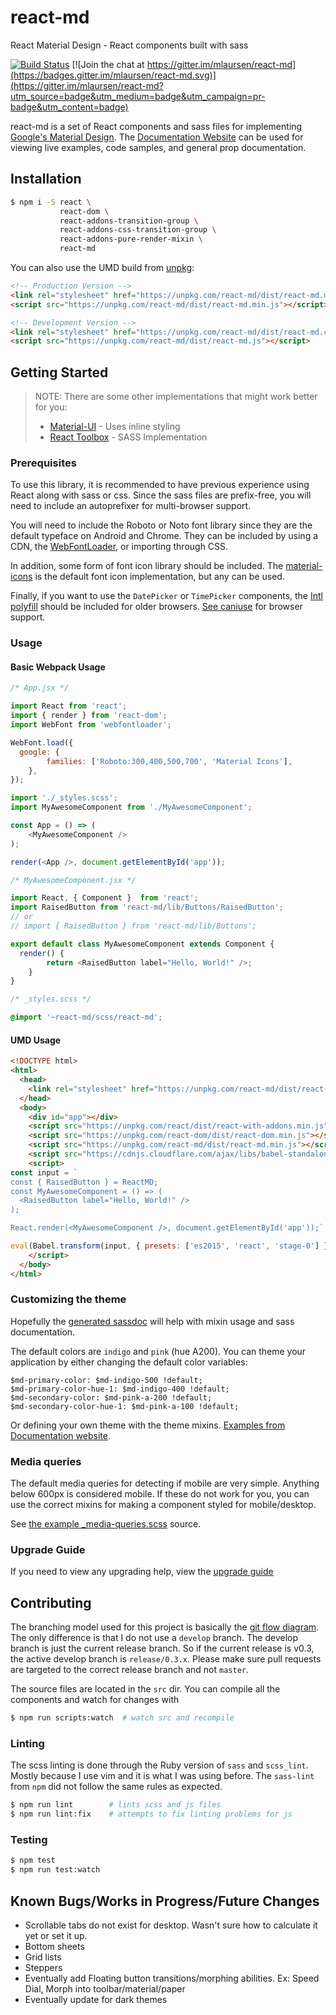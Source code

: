 # react-md
React Material Design - React components built with sass

[![Build Status](https://travis-ci.org/mlaursen/react-md.svg?branch=master)](https://travis-ci.org/mlaursen/react-md)
[![Join the chat at https://gitter.im/mlaursen/react-md](https://badges.gitter.im/mlaursen/react-md.svg)](https://gitter.im/mlaursen/react-md?utm_source=badge&utm_medium=badge&utm_campaign=pr-badge&utm_content=badge)

react-md is a set of React components and sass files for implementing [Google's Material Design](https://material.google.com). The
[Documentation Website](http://react-md.mlaursen.com) can be used for viewing live examples, code samples, and general prop documentation.

## Installation

```bash
$ npm i -S react \
           react-dom \
           react-addons-transition-group \
           react-addons-css-transition-group \
           react-addons-pure-render-mixin \
           react-md
```

You can also use the UMD build from [unpkg](https://unpkg.com/#/):

```html
<!-- Production Version -->
<link rel="stylesheet" href="https://unpkg.com/react-md/dist/react-md.min.css">
<script src="https://unpkg.com/react-md/dist/react-md.min.js"></script>

<!-- Development Version -->
<link rel="stylesheet" href="https://unpkg.com/react-md/dist/react-md.css">
<script src="https://unpkg.com/react-md/dist/react-md.js"></script>
```

## Getting Started

> NOTE: There are some other implementations that might work better for you:
> - [Material-UI](/callemall/material-ui) - Uses inline styling
> - [React Toolbox](/react-toolbox/react-toolbox) - SASS Implementation


### Prerequisites

To use this library, it is recommended to have previous experience using React along with sass or css. Since the sass files are prefix-free, you will need
to include an autoprefixer for multi-browser support.

You will need to include the Roboto or Noto font library since they are the default typeface on Android and Chrome. They can
be included by using a CDN, the [WebFontLoader](/typekit/webfontloader), or importing through CSS.

In addition, some form of font icon library should be included. The [material-icons](https://design.google.com/icons/) is the default
font icon implementation, but any can be used.

Finally, if you want to use the `DatePicker` or `TimePicker` components, the [Intl polyfill](https://github.com/andyearnshaw/Intl.js) should
be included for older browsers. [See caniuse](http://caniuse.com/#search=intl) for browser support.

### Usage

#### Basic Webpack Usage

```js
/* App.jsx */

import React from 'react';
import { render } from 'react-dom';
import WebFont from 'webfontloader';

WebFont.load({
  google: {
		families: ['Roboto:300,400,500,700', 'Material Icons'],
	},
});

import './_styles.scss';
import MyAwesomeComponent from './MyAwesomeComponent';

const App = () => (
	<MyAwesomeComponent />
);

render(<App />, document.getElementById('app'));
```

```js
/* MyAwesomeComponent.jsx */

import React, { Component }  from 'react';
import RaisedButton from 'react-md/lib/Buttons/RaisedButton';
// or
// import { RaisedButton } from 'react-md/lib/Buttons';

export default class MyAwesomeComponent extends Component {
  render() {
		return <RaisedButton label="Hello, World!" />;
	}
}
```


```scss
/* _styles.scss */

@import '~react-md/scss/react-md';
```

#### UMD Usage

```html
<!DOCTYPE html>
<html>
  <head>
    <link rel="stylesheet" href="https://unpkg.com/react-md/dist/react-md.min.css">
  </head>
  <body>
    <div id="app"></div>
    <script src="https://unpkg.com/react/dist/react-with-addons.min.js"></script>
    <script src="https://unpkg.com/react-dom/dist/react-dom.min.js"></script>
    <script src="https://unpkg.com/react-md/dist/react-md.min.js"></script>
    <script src="https://cdnjs.cloudflare.com/ajax/libs/babel-standalone/6.7.7/babel.min.js"></script>
    <script>
const input = `
const { RaisedButton } = ReactMD;
const MyAwesomeComponent = () => (
  <RaisedButton label="Hello, World!" />
);

React.render(<MyAwesomeComponent />, document.getElementById('app'));`

eval(Babel.transform(input, { presets: ['es2015', 'react', 'stage-0'] }).code);
    </script>
  </body>
</html>
```

### Customizing the theme

Hopefully the [generated sassdoc](http://react-md.mlaursen.com/sassdoc) will help with
mixin usage and sass documentation.

The default colors are `indigo` and `pink` (hue A200). You can theme your application by either changing the default color variables:

```
$md-primary-color: $md-indigo-500 !default;
$md-primary-color-hue-1: $md-indigo-400 !default;
$md-secondary-color: $md-pink-a-200 !default;
$md-secondary-color-hue-1: $md-pink-a-100 !default;
```

Or defining your own theme with the theme mixins.
[Examples from Documentation website](http://react-md.mlaursen.com/customization/themes).

### Media queries

The default media queries for detecting if mobile are very simple. Anything below 600px is considered mobile.
If these do not work for you, you can use the correct mixins for making a component styled
for mobile/desktop.

See [the example \_media-queries.scss](../master/src/scss/_media-queries.scss) source.

### Upgrade Guide

If you need to view any upgrading help, view the [upgrade guide](../master/docs/UpgradeGuide.md)

## Contributing

The branching model used for this project is basically the [git flow diagram](http://nvie.com/img/git-model@2x.png).
The only difference is that I do not use a `develop` branch. The develop branch is just the current release branch.
So if the current release is v0.3, the active develop branch is `release/0.3.x`. Please make sure pull requests
are targeted to the correct release branch and not `master`.

The source files are located in the `src` dir. You can compile all the components and watch for changes with

```bash
$ npm run scripts:watch  # watch src and recompile
```

### Linting
The scss linting is done through the Ruby version of `sass` and `scss_lint`. Mostly because I use vim and it is
what I was using before. The `sass-lint` from `npm` did not follow the same rules as expected.

```bash
$ npm run lint        # lints scss and js files
$ npm run lint:fix    # attempts to fix linting problems for js
```

### Testing

```bash
$ npm test
$ npm run test:watch
```

## Known Bugs/Works in Progress/Future Changes

* Scrollable tabs do not exist for desktop. Wasn't sure how to calculate it yet or set it up.
* Bottom sheets
* Grid lists
* Steppers
* Eventually add Floating button transitions/morphing abilities. Ex: Speed Dial, Morph into toolbar/material/paper
* Eventually update for dark themes
